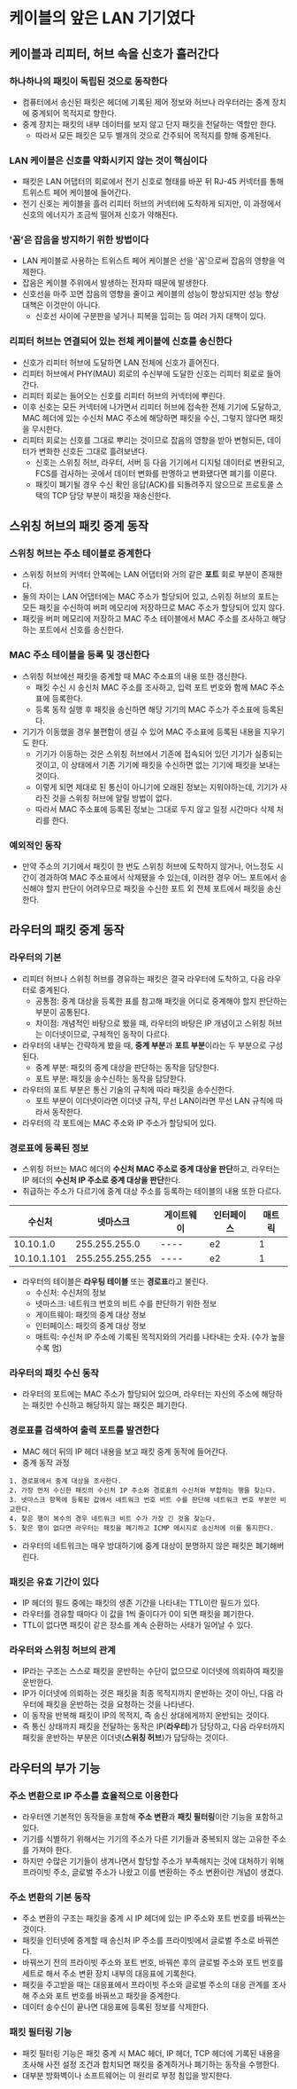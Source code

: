 # 케이블의 앞은 LAN 기기였다
## 케이블과 리피터, 허브 속을 신호가 흘러간다
### 하나하나의 패킷이 독립된 것으로 동작한다
- 컴퓨터에서 송신된 패킷은 헤더에 기록된 제어 정보와 허브나 라우터라는 중계 장치에 중계되어 목적지로 향한다.  
- 중계 장치는 패킷의 내부 데이터를 보지 않고 단지 패킷을 전달하는 역할만 한다.
  - 따라서 모든 패킷은 모두 별개의 것으로 간주되어 목적지를 향해 중계된다.

### LAN 케이블은 신호를 약화시키지 않는 것이 핵심이다
- 패킷은 LAN 어댑터의 회로에서 전기 신호로 형태를 바꾼 뒤 RJ-45 커넥터를 통해 트위스트 페어 케이블에 들어간다.
- 전기 신호는 케이블을 흘러 리피터 허브의 커넥터에 도착하게 되지만, 이 과정에서 신호의 에너지가 조금씩 떨어져 신호가 약해진다.

### '꼼'은 잡음을 방지하기 위한 방법이다
- LAN 케이블로 사용하는 트위스트 페어 케이블은 선을 '꼼'으로써 잡음의 영향을 억제한다.
- 잡음은 케이블 주위에서 발생하는 전자파 때문에 발생한다.
- 신호선을 마주 꼬면 잡음의 영향을 줄이고 케이블의 성능이 향상되지만 성능 향상 대책은 이것만이 아니다.
  - 신호선 사이에 구분판을 넣거나 피복을 입히는 등 여러 가지 대책이 있다.

### 리피터 허브는 연결되어 있는 전체 케이블에 신호를 송신한다
- 신호가 리피터 허브에 도달하면 LAN 전체에 신호가 흩어진다.
- 리피터 허브에서 PHY(MAU) 회로의 수신부에 도달한 신호는 리피터 회로로 들어간다.
- 리피터 회로는 들어오는 신호를 리피터 허브의 커넥터에 뿌린다.
- 이후 신호는 모든 커넥터에 나가면서 리피터 허브에 접속한 전체 기기에 도달하고, MAC 헤더에 있는 수신처 MAC 주소에 해당하면 패킷을 수신, 그렇지 않다면 패킷을 무시한다.
- 리피터 회로는 신호를 그대로 뿌리는 것이므로 잡음의 영향을 받아 변형되든, 데이터가 변화한 신호든 그대로 흘려보낸다.
  - 신호는 스위칭 허브, 라우터, 서버 등 다음 기기에서 디지털 데이터로 변환되고, FCS를 검사하는 곳에서 데이터 변화를 판명하고 변화됐다면 폐기를 이룬다.
  - 패킷이 폐기될 경우 수신 확인 응답(ACK)를 되돌려주지 않으므로 프로토콜 스택의 TCP 담당 부분이 패킷을 재송신한다.

## 스위칭 허브의 패킷 중계 동작 
### 스위칭 허브는 주소 테이블로 중계한다
- 스위칭 허브의 커넥터 안쪽에는 LAN 어댑터와 거의 같은 **포트** 회로 부분이 존재한다.  
- 둘의 차이는 LAN 어댑터에는 MAC 주소가 할당되어 있고, 스위칭 허브의 포트는 모든 패킷을 수신하여 버퍼 메모리에 저장하므로 MAC 주소가 할당되어 있지 않다. 
- 패킷을 버퍼 메모리에 저장하고 MAC 주소 테이블에서 MAC 주소를 조사하고 해당하는 포트에서 신호를 송신한다.

### MAC 주소 테이블을 등록 및 갱신한다
- 스위칭 허브에선 패킷을 중계할 때 MAC 주소표의 내용 또한 갱신한다.
  - 패킷 수신 시 송신처 MAC 주소를 조사하고, 입력 포트 번호와 함께 MAC 주소표에 등록한다.
  - 등록 동작 실행 후 패킷을 송신하면 해당 기기의 MAC 주소가 주소표에 등록된다.
- 기기가 이동했을 경우 불편함이 생길 수 있어 MAC 주소표에 등록된 내용을 지우기도 한다.
  - 기기가 이동하는 것은 스위칭 허브에서 기존에 접속되어 있던 기기가 실종되는 것이고, 이 상태에서 기존 기기에 패킷을 수신하면 없는 기기에 패킷을 보내는 것이다.
  - 이렇게 되면 제대로 된 통신이 아니기에 오래된 정보는 지워야하는데, 기기가 사라진 것을 스위칭 허브에 알릴 방법이 없다.
  - 따라서 MAC 주소표에 등록된 정보는 그대로 두지 않고 일정 시간마다 삭제 처리를 한다.

### 예외적인 동작
- 만약 주소의 기기에서 패킷이 한 번도 스위칭 허브에 도착하지 않거나, 어느정도 시간이 경과하여 MAC 주소표에서 삭제됐을 수 있는데, 이러한 경우 어느 포트에서 송신해야 할지 판단이 어려우므로 패킷을 수신한 포트 외 전체 포트에서 패킷을 송신한다.

## 라우터의 패킷 중계 동작
### 라우터의 기본
- 리피터 허브나 스위칭 허브를 경유하는 패킷은 결국 라우터에 도착하고, 다음 라우터로 중계된다.
  - 공통점: 중계 대상을 등록한 표를 참고해 패킷을 어디로 중계해야 할지 판단하는 부분이 공통된다.
  - 차이점: 개념적인 바탕으로 봤을 때, 라우터의 바탕은 IP 개념이고 스위칭 허브는 이더넷이므로, 구체적인 동작이 다르다.
- 라우터의 내부는 간략하게 봤을 때, **중계 부분**과 **포트 부분**이라는 두 부분으로 구성된다.
  - 중계 부분: 패킷의 중계 대상을 판단하는 동작을 담당한다.
  - 포트 부분: 패킷을 송수신하는 동작을 담당한다.
- 라우터의 포트 부분은 통신 기술의 규칙에 따라 패킷을 송수신한다.
  - 포트 부분이 이더넷이라면 이더넷 규칙, 무선 LAN이라면 무선 LAN 규칙에 따라서 동작한다.
- 라우터의 각 포트에는 MAC 주소와 IP 주소가 할당되어 있다.

### 경로표에 등록된 정보
- 스위칭 허브는 MAC 헤더의 **수신처 MAC 주소로 중계 대상을 판단**하고, 라우터는 IP 헤더의 **수신처 IP 주소로 중계 대상을 판단**한다.
- 취급하는 주소가 다르기에 중계 대상 주소를 등록하는 테이블의 내용 또한 다르다. 

| 수신처         | 넷마스크            | 게이트웨이 | 인터페이스 | 매트릭 |
|-------------|-----------------|-------|-------|-----|
| 10.10.1.0   | 255.255.255.0   | ----  | e2    | 1   |
| 10.10.1.101 | 255.255.255.255 | ----  | e2    | 1   |

- 라우터의 테이블은 **라우팅 테이블** 또는 **경로표**라고 불린다.
  - 수신처: 수신처의 정보
  - 넷마스크: 네트워크 번호의 비트 수를 판단하기 위한 정보
  - 게이트웨이: 패킷의 중계 대상 정보
  - 인터페이스: 패킷의 중계 대상 정보
  - 매트릭: 수신처 IP 주소에 기록된 목적지와의 거리를 나타내는 숫자. (수가 높을 수록 멈)

### 라우터의 패킷 수신 동작
- 라우터의 포트에는 MAC 주소가 할당되어 있으며, 라우터는 자신의 주소에 해당하는 패킷만 수신하고 해당하지 않는 패킷은 폐기한다.

### 경로표를 검색하여 출력 포트를 발견한다
- MAC 헤더 뒤의 IP 헤더 내용을 보고 패킷 중계 동작에 들어간다.
- 중계 동작 과정
```
1. 경로표에서 중계 대상을 조사한다.
2. 가장 먼저 수신한 패킷의 수신처 IP 주소와 경로표의 수신처와 부합하는 행을 찾는다. 
3. 넷마스크 항목에 등록된 값에서 네트워크 번호 비트 수를 판단해 네트워크 번호 부분만 비교한다.
4. 찾은 행이 복수의 경우 네트워크 비트 수가 가장 긴 것을 찾는다.
5. 찾은 행이 없다면 라우터는 패킷을 폐기하고 ICMP 메시지로 송신처에 이를 통지한다. 
```
- 라우터의 네트워크는 매우 방대하기에 중계 대상이 분명하지 않은 패킷은 폐기해버린다.

### 패킷은 유효 기간이 있다
- IP 헤더의 필드 중에는 패킷의 생존 기간을 나타내는 TTL이란 필드가 있다.
- 라우터를 경유할 때마다 이 값을 1씩 줄이다가 0이 되면 패킷을 폐기한다.
- TTL이 없다면 패킷이 같은 장소를 계속 순환하는 사태가 일어날 수 있다.

### 라우터와 스위칭 허브의 관계
- IP라는 구조는 스스로 패킷을 운반하는 수단이 없으므로 이더넷에 의뢰하여 패킷을 운반한다.
- IP가 이더넷에 의뢰하는 것은 패킷을 최종 목적지까지 운반하는 것이 아닌, 다음 라우터에 패킷을 운반하는 것을 요청하는 것을 나타낸다.
- 이 동작을 반복해 패킷이 IP의 목적지, 즉 송신 상대에게까지 운반되는 것이다.
- 즉 통신 상태까지 패킷을 전달하는 동작은 IP(**라우터**)가 담당하고, 다음 라우터까지 패킷을 운반하는 부분은 이더넷(**스위칭 허브**)가 담당하는 것이다.

## 라우터의 부가 기능
### 주소 변환으로 IP 주소를 효율적으로 이용한다
- 라우터엔 기본적인 동작들을 포함해 **주소 변환**과 **패킷 필터링**이란 기능을 포함하고 있다.
- 기기를 식별하기 위해서는 기기의 주소가 다른 기기들과 중복되지 않는 고유한 주소를 가져야 한다.
- 하지만 수많은 기기들이 생겨나면서 할당할 주소가 부족해지는 것에 대처하기 위해 프라이빗 주소, 글로벌 주소가 나왔고 이를 변환하는 주소 변환이란 개념이 생겼다.

### 주소 변환의 기본 동작
- 주소 변환의 구조는 패킷을 중계 시 IP 헤더에 있는 IP 주소와 포트 번호를 바꿔쓰는 것이다.
- 패킷을 인터넷에 중계할 때 송신처 IP 주소를 프라이빗에서 글로벌 주소로 바꿔쓴다.
- 바꿔쓰기 전의 프라이빗 주소와 포트 번호, 바꿔쓴 후의 글로벌 주소와 포트 번호를 세트로 해서 주소 변환 장치 내부의 대응표에 기록한다.
- 패킷을 주고받을 때는 대응표에서 프라이빗 주소와 글로벌 주소의 대응 관계를 조사해 주소와 포트 번호를 바꿔쓰고 패킷을 중계한다.
- 데이터 송수신이 끝나면 대응표에 등록된 정보를 삭제한다.

### 패킷 필터링 기능
- 패킷 필터링 기능은 패킷 중계 시 MAC 헤더, IP 헤더, TCP 헤더에 기록된 내용을 조사해 사전 설정 조건과 합치되면 패킷을 중계하거나 폐기하는 동작을 수행한다.
- 대부분 방화벽이나 소프트웨어는 이 원리로 부정 침입을 방지한다.